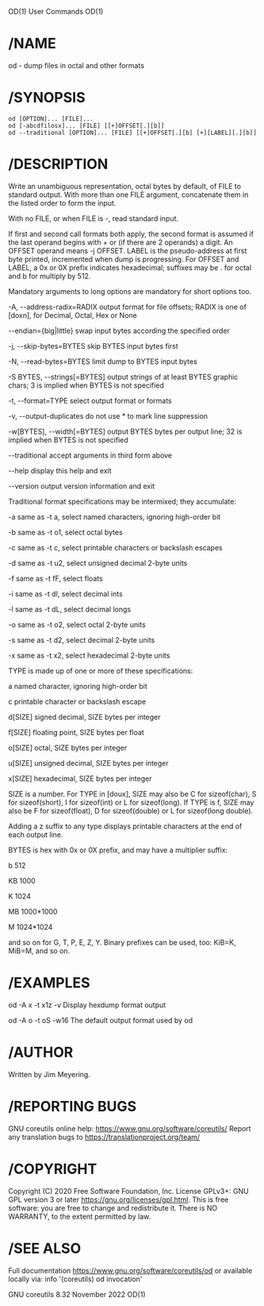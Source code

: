 OD(1)                            User Commands                           OD(1)

# /NAME

   od - dump files in octal and other formats

# /SYNOPSIS

    od [OPTION]... [FILE]...
    od [-abcdfilosx]... [FILE] [[+]OFFSET[.][b]]
    od --traditional [OPTION]... [FILE] [[+]OFFSET[.][b] [+][LABEL][.][b]]

# /DESCRIPTION

   Write an unambiguous representation, octal bytes by default, of FILE to
   standard output.  With more than one FILE argument, concatenate them in
   the listed order to form the input.

   With no FILE, or when FILE is -, read standard input.

   If first and second call formats both apply, the second format is
   assumed if the last operand begins with + or (if there are 2 operands)
   a digit.  An OFFSET operand means -j OFFSET.  LABEL is the
   pseudo-address at first byte printed, incremented when dump is
   progressing.  For OFFSET and LABEL, a 0x or 0X prefix indicates
   hexadecimal; suffixes may be . for octal and b for multiply by 512.

   Mandatory arguments to long options are mandatory for short options
   too.

   -A, --address-radix=RADIX
          output format for file offsets; RADIX is one of [doxn], for
          Decimal, Octal, Hex or None

   --endian={big|little}
          swap input bytes according the specified order

   -j, --skip-bytes=BYTES
          skip BYTES input bytes first

   -N, --read-bytes=BYTES
          limit dump to BYTES input bytes

   -S BYTES, --strings[=BYTES]
          output strings of at least BYTES graphic chars; 3 is implied
          when BYTES is not specified

   -t, --format=TYPE
          select output format or formats

   -v, --output-duplicates
          do not use * to mark line suppression

   -w[BYTES], --width[=BYTES]
          output BYTES bytes per output line; 32 is implied when BYTES is
          not specified

   --traditional
          accept arguments in third form above

   --help display this help and exit

   --version
          output version information and exit

   Traditional format specifications may be intermixed; they accumulate:

   -a     same as -t a,  select named characters, ignoring high-order bit

   -b     same as -t o1, select octal bytes

   -c     same as -t c,  select printable characters or backslash escapes

   -d     same as -t u2, select unsigned decimal 2-byte units

   -f     same as -t fF, select floats

   -i     same as -t dI, select decimal ints

   -l     same as -t dL, select decimal longs

   -o     same as -t o2, select octal 2-byte units

   -s     same as -t d2, select decimal 2-byte units

   -x     same as -t x2, select hexadecimal 2-byte units

   TYPE is made up of one or more of these specifications:
   
   a      named character, ignoring high-order bit

   c      printable character or backslash escape

   d[SIZE]
          signed decimal, SIZE bytes per integer

   f[SIZE]
          floating point, SIZE bytes per float

   o[SIZE]
          octal, SIZE bytes per integer

   u[SIZE]
          unsigned decimal, SIZE bytes per integer

   x[SIZE]
          hexadecimal, SIZE bytes per integer

   SIZE is a number.  For TYPE in [doux], SIZE may also be C for
   sizeof(char), S for sizeof(short), I for sizeof(int) or L for
   sizeof(long).  If TYPE is f, SIZE may also be F for sizeof(float), D
   for sizeof(double) or L for sizeof(long double).

   Adding a z suffix to any type displays printable characters at the end
   of each output line.

   BYTES is hex with 0x or 0X prefix, and may have a multiplier suffix:

   b      512

   KB     1000

   K      1024

   MB     1000*1000

   M      1024*1024

   and so on for G, T, P, E, Z, Y.  Binary prefixes can be used, too:
   KiB=K, MiB=M, and so on.

# /EXAMPLES

   od -A x -t x1z -v
          Display hexdump format output

   od -A o -t oS -w16
          The default output format used by od

# /AUTHOR

   Written by Jim Meyering.

# /REPORTING BUGS

   GNU coreutils online help: <https://www.gnu.org/software/coreutils/>
   Report any translation bugs to <https://translationproject.org/team/>

# /COPYRIGHT

   Copyright (C) 2020 Free Software Foundation, Inc.  License GPLv3+: GNU
   GPL version 3 or later <https://gnu.org/licenses/gpl.html>.
   This is free software: you are free to change and redistribute it.
   There is NO WARRANTY, to the extent permitted by law.

# /SEE ALSO

   Full documentation <https://www.gnu.org/software/coreutils/od>
   or available locally via: info '(coreutils) od invocation'

GNU coreutils 8.32               November 2022                           OD(1)
